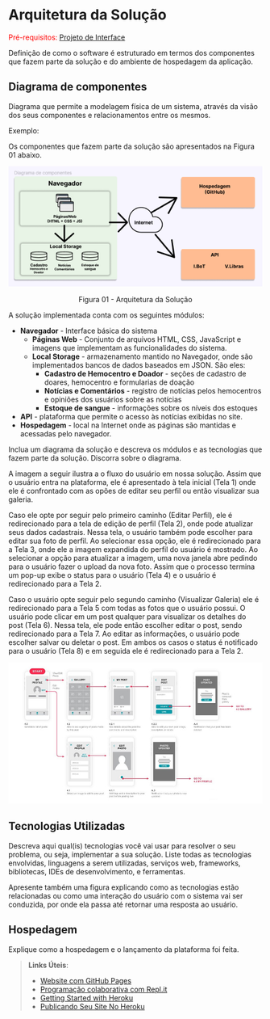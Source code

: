 # Arquitetura da Solução

<span style="color:red">Pré-requisitos: <a href="3-Projeto de Interface.md"> Projeto de Interface</a></span>

Definição de como o software é estruturado em termos dos componentes que fazem parte da solução e do ambiente de hospedagem da aplicação.

## Diagrama de componentes

Diagrama que permite a modelagem física de um sistema, através da visão dos seus componentes e relacionamentos entre os mesmos.

Exemplo: 

Os componentes que fazem parte da solução são apresentados na Figura 01 abaixo.

![Diagrama de Componentes](https://github.com/ICEI-PUC-Minas-PMV-ADS/pmv-ads-2022-2-e1-proj-web-t2-hemolife/blob/main/docs/img/Diagrama%20de%20componentes.png)
<center>Figura 01 - Arquitetura da Solução</center>

A solução implementada conta com os seguintes módulos:
- **Navegador** - Interface básica do sistema  
  - **Páginas Web** - Conjunto de arquivos HTML, CSS, JavaScript e imagens que implementam as funcionalidades do sistema.
   - **Local Storage** - armazenamento mantido no Navegador, onde são implementados bancos de dados baseados em JSON. São eles: 
     - **Cadastro de Hemocentro e Doador** - seções de cadastro de doares, hemocentro e formularias de doação 
     - **Notícias e Comentários** - registro de notícias pelos hemocentros e opiniões dos usuários sobre as notícias
     - **Estoque de sangue** - informações sobre os níveis dos estoques
 - **API** - plataforma que permite o acesso às notícias exibidas no site.
 - **Hospedagem** - local na Internet onde as páginas são mantidas e acessadas pelo navegador. 

Inclua um diagrama da solução e descreva os módulos e as tecnologias que fazem parte da solução. Discorra sobre o diagrama.

A imagem a seguir ilustra a o fluxo do usuário em nossa solução. Assim
que o usuário entra na plataforma, ele é apresentado à tela inicial
(Tela 1) onde ele é confrontado com as opões de editar seu perfil ou
então visualizar sua galeria.

Caso ele opte por seguir pelo primeiro caminho (Editar Perfil), ele é
redirecionado para a tela de edição de perfil (Tela 2), onde pode
atualizar seus dados cadastrais. Nessa tela, o usuário também pode
escolher para editar sua foto de perfil. Ao selecionar essa opção, ele é
redirecionado para a Tela 3, onde ele a imagem expandida do perfil do
usuário é mostrado. Ao selecionar a opção para atualizar a imagem, uma
nova janela abre pedindo para o usuário fazer o upload da nova foto.
Assim que o processo termina um pop-up exibe o status para o usuário
(Tela 4) e o usuário é redirecionado para a Tela 2.

Caso o usuário opte seguir pelo segundo caminho (Visualizar Galeria) ele
é redirecionado para a Tela 5 com todas as fotos que o usuário possui. O
usuário pode clicar em um post qualquer para visualizar os detalhes do
post (Tela 6). Nessa tela, ele pode então escolher editar o post, sendo
redirecionado para a Tela 7. Ao editar as informações, o usuário pode
escolher salvar ou deletar o post. Em ambos os casos o status é
notificado para o usuário (Tela 8) e em seguida ele é redirecionado
para a Tela 2.

![Exemplo de UserFlow](img/userflow.jpg)


## Tecnologias Utilizadas

Descreva aqui qual(is) tecnologias você vai usar para resolver o seu problema, ou seja, implementar a sua solução. Liste todas as tecnologias envolvidas, linguagens a serem utilizadas, serviços web, frameworks, bibliotecas, IDEs de desenvolvimento, e ferramentas.

Apresente também uma figura explicando como as tecnologias estão relacionadas ou como uma interação do usuário com o sistema vai ser conduzida, por onde ela passa até retornar uma resposta ao usuário.


## Hospedagem

Explique como a hospedagem e o lançamento da plataforma foi feita.

> **Links Úteis**:
>
> - [Website com GitHub Pages](https://pages.github.com/)
> - [Programação colaborativa com Repl.it](https://repl.it/)
> - [Getting Started with Heroku](https://devcenter.heroku.com/start)
> - [Publicando Seu Site No Heroku](http://pythonclub.com.br/publicando-seu-hello-world-no-heroku.html)
